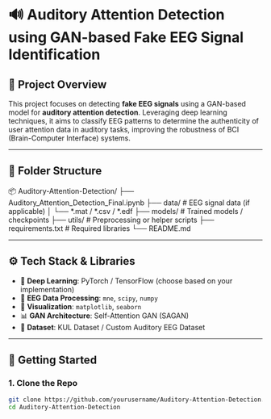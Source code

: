 # 🔊 Auditory Attention Detection using GAN-based Fake EEG Signal Identification

## 🧠 Project Overview

This project focuses on detecting **fake EEG signals** using a GAN-based model for **auditory attention detection**. Leveraging deep learning techniques, it aims to classify EEG patterns to determine the authenticity of user attention data in auditory tasks, improving the robustness of BCI (Brain-Computer Interface) systems.

---

## 📁 Folder Structure

📦 Auditory-Attention-Detection/
├── Auditory_Attention_Detection_Final.ipynb
├── data/ # EEG signal data (if applicable)
│ └── *.mat / *.csv / *.edf
├── models/ # Trained models / checkpoints
├── utils/ # Preprocessing or helper scripts
├── requirements.txt # Required libraries
└── README.md

---

## ⚙️ Tech Stack & Libraries

- 🧠 **Deep Learning**: PyTorch / TensorFlow (choose based on your implementation)
- 🧬 **EEG Data Processing**: `mne`, `scipy`, `numpy`
- 🎨 **Visualization**: `matplotlib`, `seaborn`
- 📊 **GAN Architecture**: Self-Attention GAN (SAGAN)
- 💾 **Dataset**: KUL Dataset / Custom Auditory EEG Dataset

---

## 🏁 Getting Started

### 1. Clone the Repo

```bash
git clone https://github.com/yourusername/Auditory-Attention-Detection.git
cd Auditory-Attention-Detection



